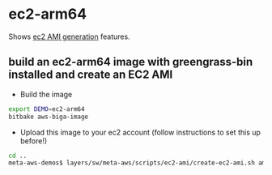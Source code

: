 # ec2-arm64

Shows [ec2 AMI generation](https://github.com/aws4embeddedlinux/meta-aws/blob/master/scripts/ec2-ami/README.md) features.

## build an ec2-arm64 image with greengrass-bin installed and create an EC2 AMI

* Build the image

```bash
export DEMO=ec2-arm64
bitbake aws-biga-image
```
* Upload this image to your ec2 account (follow instructions to set this up before!)
```bash
cd ..
meta-aws-demos$ layers/sw/meta-aws/scripts/ec2-ami/create-ec2-ami.sh amitest-bucket 16 aws-biga-image aws-ec2-arm64
```